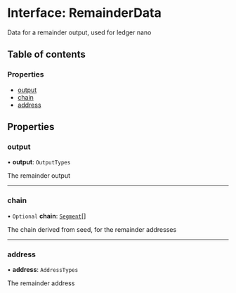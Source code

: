 # Interface: RemainderData

Data for a remainder output, used for ledger nano

## Table of contents

### Properties

- [output](RemainderData.md#output)
- [chain](RemainderData.md#chain)
- [address](RemainderData.md#address)

## Properties

### output

• **output**: `OutputTypes`

The remainder output

___

### chain

• `Optional` **chain**: [`Segment`](Segment.md)[]

The chain derived from seed, for the remainder addresses

___

### address

• **address**: `AddressTypes`

The remainder address
